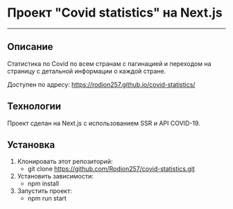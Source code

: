 # Проект "Covid statistics" на Next.js
------------------

## Описание
Статистика по Covid по всем странам с пагинацией и переходом на страницу с детальной информации о каждой стране.

Доступен по адресу: https://rodion257.github.io/covid-statistics/

## Технологии
Проект сделан на Next.js с использованием SSR и API COVID-19. 

## Установка 
1. Клонировать этот репозиторий:
    + git clone https://github.com/Rodion257/covid-statistics.git
2. Установить зависимости:
    + npm install
3. Запустить проект: 
    + npm run start